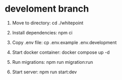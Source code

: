 # develoment branch

1. Move to directory:
   cd ./whitepoint

2. Install dependencies:
   npm ci

3. Copy .env file:
   cp .env.example .env.development

4. Start docker container:
   docker compose up -d

5. Run migrations:
   npm run migration:run

6. Start server:
   npm run start:dev
